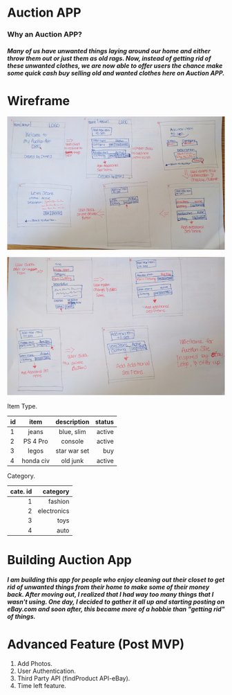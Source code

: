 # Auction APP

### Why an Auction APP?
#####  Many of us have unwanted things laying around our home and either throw them out or just them as old rags. Now, instead of getting rid of these unwanted clothes, we are now able to offer users the chance make some quick cash buy selling old and wanted clothes here on Auction APP.



# Wireframe

![wireframe](./wireframe_1.jpg)

![wireframe](./wireframe_2.jpg)

 Item Type.

 | id |   item   | description | status | 
 |----|:--------:|:-----------:|-------:|
 |  1 | jeans    | blue, slim  | active |
 |  2 | PS 4 Pro | console     | active |
 |  3 | legos    | star war set| buy    |
 |  4 | honda civ| old junk    | active |



  Category.                       
 
 | cate. id |   category   |
 |---------:|-------------:|
 |   1      |  fashion     |
 |   2      |  electronics |
 |   3      |  toys        |
 |   4      |  auto        |     


 # Building Auction App
 ##### I am building this app for people who enjoy cleaning out their closet to get rid of unwanted things from their home to make some of their money back. After moving out, I realized that I had way too many things that I wasn't using. One day, I decided to gather it all up and starting posting on eBay.com and soon after, this became more of a hobbie than "getting rid" of things.

 # Advanced Feature (Post MVP)
1. Add Photos.
2. User Authentication.
3. Third Party API (findProduct API-eBay).
4. Time left feature.



